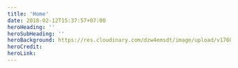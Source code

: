 ```yaml
---
title: 'Home'
date: 2018-02-12T15:37:57+07:00
heroHeading: ''
heroSubHeading: ''
heroBackground: https://res.cloudinary.com/dzw4emsdt/image/upload/v1760996584/website/frontpage_v0ukvf.webp
heroCredit: 
heroLink: 
---
```


